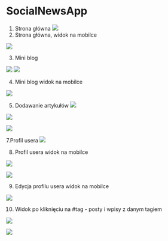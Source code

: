 
# SocialNewsApp


1. Strona główna
![](repoImg/1.png)
2. Strona główna, widok na mobilce

![](repoImg/2.png)

3. Mini blog

![](repoImg/4.png)
![](repoImg/5.png)


4. Mini blog widok na mobilce

![](repoImg/3.png)

5. Dodawanie artykułów 
![](repoImg/14.png)


![](repoImg/6.png)


![](repoImg/7.png)

7.Profil usera
![](repoImg/10.png)


8. Profil usera widok na mobilce

![](repoImg/8.png)

![](repoImg/9.png)


9. Edycja profilu usera widok na mobilce

![](repoImg/11.png)

10. Widok po kliknięciu na #tag - posty i wpisy z danym tagiem

![](repoImg/13.png)

![](repoImg/12.png)

